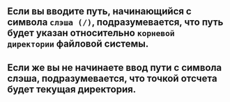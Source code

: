 Если вы вводите путь, начинающийся с символа `слэша (/)`, подразумевается, что путь будет указан относительно `корневой директории` файловой системы. 
---
Если же вы не начинаете ввод пути с символа слэша, подразумевается, что точкой отсчета будет текущая директория.
---